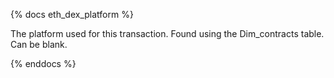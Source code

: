 {% docs eth_dex_platform %}

The platform used for this transaction. Found using the Dim_contracts table. Can be blank.

{% enddocs %}